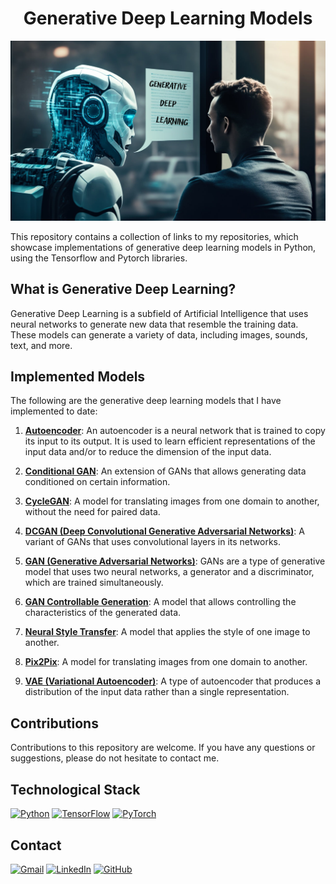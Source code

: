 # <h1 align="center">**Generative Deep Learning Models**</h1>

<p align="center">
<img src="GenerativeDeepLearning.png"> 
</p>

This repository contains a collection of links to my repositories, which showcase implementations of generative deep learning models in Python, using the Tensorflow and Pytorch libraries.

## **What is Generative Deep Learning?**

Generative Deep Learning is a subfield of Artificial Intelligence that uses neural networks to generate new data that resemble the training data. These models can generate a variety of data, including images, sounds, text, and more.

## **Implemented Models**

The following are the generative deep learning models that I have implemented to date:

1. [**Autoencoder**](https://github.com/JersonGB22/Autoencoder-TensorFlow): An autoencoder is a neural network that is trained to copy its input to its output. It is used to learn efficient representations of the input data and/or to reduce the dimension of the input data. 

2. [**Conditional GAN**](https://github.com/JersonGB22/CondicionalGAN-TensorFlow-PyTorch): An extension of GANs that allows generating data conditioned on certain information. 

3. [**CycleGAN**](https://github.com/JersonGB22/CycleGAN-TensorFlow-PyTorch): A model for translating images from one domain to another, without the need for paired data. 

4. [**DCGAN (Deep Convolutional Generative Adversarial Networks)**](): A variant of GANs that uses convolutional layers in its networks. 

5. [**GAN (Generative Adversarial Networks)**](): GANs are a type of generative model that uses two neural networks, a generator and a discriminator, which are trained simultaneously. 

6. [**GAN Controllable Generation**](): A model that allows controlling the characteristics of the generated data. 

7. [**Neural Style Transfer**](): A model that applies the style of one image to another. 

8. [**Pix2Pix**](): A model for translating images from one domain to another. 

9. [**VAE (Variational Autoencoder)**](): A type of autoencoder that produces a distribution of the input data rather than a single representation. 

## **Contributions**

Contributions to this repository are welcome. If you have any questions or suggestions, please do not hesitate to contact me.

## **Technological Stack**
[![Python](https://img.shields.io/badge/Python-3776AB?style=for-the-badge&logo=python&logoColor=white&labelColor=101010)](https://docs.python.org/3/) 
[![TensorFlow](https://img.shields.io/badge/TensorFlow-FF6F00?style=for-the-badge&logo=tensorflow&logoColor=white&labelColor=101010)](https://www.tensorflow.org/api_docs)
[![PyTorch](https://img.shields.io/badge/PyTorch-EE4C2C?style=for-the-badge&logo=pytorch&logoColor=white&labelColor=101010)](https://pytorch.org/docs/stable/index.html)

## **Contact**
[![Gmail](https://img.shields.io/badge/Gmail-D14836?style=for-the-badge&logo=gmail&logoColor=white&labelColor=101010)](mailto:jerson.gimenesbeltran@gmail.com)
[![LinkedIn](https://img.shields.io/badge/LinkedIn-0077B5?style=for-the-badge&logo=linkedin&logoColor=white&labelColor=101010)](https://www.linkedin.com/in/jerson-gimenes-beltran/)
[![GitHub](https://img.shields.io/badge/GitHub-181717?style=for-the-badge&logo=github&logoColor=white&labelColor=101010)](https://github.com/JersonGB22/)